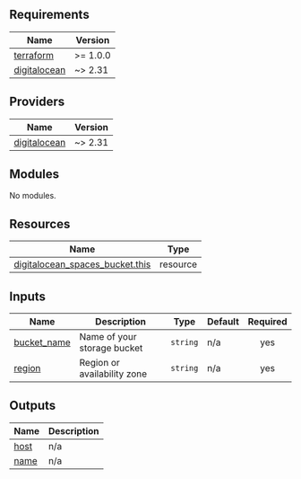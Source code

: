 <!-- BEGIN_TF_DOCS -->
## Requirements

| Name | Version |
|------|---------|
| <a name="requirement_terraform"></a> [terraform](#requirement\_terraform) | >= 1.0.0 |
| <a name="requirement_digitalocean"></a> [digitalocean](#requirement\_digitalocean) | ~> 2.31 |

## Providers

| Name | Version |
|------|---------|
| <a name="provider_digitalocean"></a> [digitalocean](#provider\_digitalocean) | ~> 2.31 |

## Modules

No modules.

## Resources

| Name | Type |
|------|------|
| [digitalocean_spaces_bucket.this](https://registry.terraform.io/providers/digitalocean/digitalocean/latest/docs/resources/spaces_bucket) | resource |

## Inputs

| Name | Description | Type | Default | Required |
|------|-------------|------|---------|:--------:|
| <a name="input_bucket_name"></a> [bucket\_name](#input\_bucket\_name) | Name of your storage bucket | `string` | n/a | yes |
| <a name="input_region"></a> [region](#input\_region) | Region or availability zone | `string` | n/a | yes |

## Outputs

| Name | Description |
|------|-------------|
| <a name="output_host"></a> [host](#output\_host) | n/a |
| <a name="output_name"></a> [name](#output\_name) | n/a |
<!-- END_TF_DOCS -->